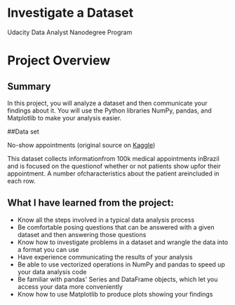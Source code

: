 # Investigate a Dataset
Udacity Data Analyst Nanodegree Program


# Project Overview
## Summary

In this project, you will analyze a dataset and then communicate your findings about it. You will use the Python libraries NumPy, pandas, and Matplotlib to make your analysis easier.

##Data set

No-show appointments (original source on [Kaggle](https://www.kaggle.com/joniarroba/noshowappointments))

This dataset collects informationfrom 100k medical appointments inBrazil and is focused on the questionof whether or not patients show upfor their appointment. A number ofcharacteristics about the patient areincluded in each row.

## What I have learned from the project:

- Know all the steps involved in a typical data analysis process
- Be comfortable posing questions that can be answered with a given dataset and then answering those questions
- Know how to investigate problems in a dataset and wrangle the data into a format you can use
- Have experience communicating the results of your analysis
- Be able to use vectorized operations in NumPy and pandas to speed up your data analysis code
- Be familiar with pandas' Series and DataFrame objects, which let you access your data more conveniently
- Know how to use Matplotlib to produce plots showing your findings

